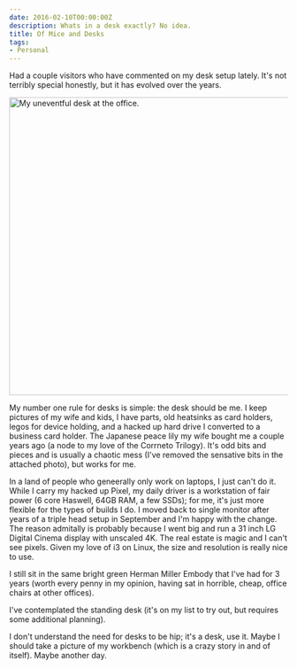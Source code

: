 ```yaml
---
date: 2016-02-10T00:00:00Z
description: Whats in a desk exactly? No idea.
title: Of Mice and Desks
tags:
- Personal
---
```

Had a couple visitors who have commented on my desk setup lately. It's not terribly special honestly, but it has evolved over the years.

<img decoding="async" loading="lazy" width="800" height="538" src="https://storage.googleapis.com/jdr-public-imgs/blog-archive/2016/02/DSCF5717.jpg" alt="My uneventful desk at the office.">

My number one rule for desks is simple: the desk should be me. I keep pictures of my wife and kids, I have parts, old heatsinks as card holders, legos for device holding, and a hacked up hard drive I converted to a business card holder. The Japanese peace lily my wife bought me a couple years ago (a node to my love of the Corrneto Trilogy). It's odd bits and pieces and is usually a chaotic mess (I've removed the sensative bits in the attached photo), but works for me.

In a land of people who geneerally only work on laptops, I just can't do it. While I carry my hacked up Pixel, my daily driver is a workstation of fair power (6 core Haswell, 64GB RAM, a few SSDs); for me, it's just more flexible for the types of builds I do. I moved back to single monitor after years of a triple head setup in September and I'm happy with the change. The reason admitally is probably because I went big and run a 31 inch LG Digital Cinema display with unscaled 4K. The real estate is magic and I can't see pixels. Given my love of i3 on Linux, the size and resolution is really nice to use.

I still sit in the same bright green Herman Miller Embody that I've had for 3 years (worth every penny in my opinion, having sat in horrible, cheap, office chairs at other offices).

I've contemplated the standing desk (it's on my list to try out, but requires some additional planning).

I don't understand the need for desks to be hip; it's a desk, use it. Maybe I should take a picture of my workbench (which is a crazy story in and of itself). Maybe another day.